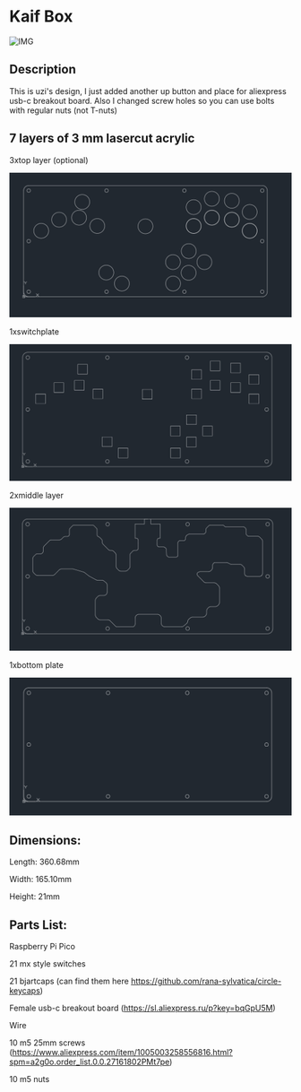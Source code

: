 # Kaif Box

![IMG](images/my_box.png)


## Description

This is uzi's design, I just added another up button and place for aliexpress usb-c breakout board. Also I changed screw holes so you can use bolts with regular nuts (not T-nuts)

## 7 layers of 3 mm lasercut acrylic

3xtop layer (optional)

![IMG_1](images/top_layer.png)

1xswitchplate

![IMG_2](images/switchplate.png)

2xmiddle layer

![IMG_3](images/middle_layer.png)

1xbottom plate

![IMG_4](images/bottom_layer.png)

## Dimensions:

Length: 360.68mm

Width: 165.10mm

Height: 21mm

## Parts List:

Raspberry Pi Pico 

21 mx style switches

21 bjartcaps (can find them here https://github.com/rana-sylvatica/circle-keycaps)

Female usb-c breakout board  (https://sl.aliexpress.ru/p?key=bqGpU5M)

Wire

10 m5 25mm screws
(https://www.aliexpress.com/item/1005003258556816.html?spm=a2g0o.order_list.0.0.27161802PMt7pe)

10 m5 nuts
